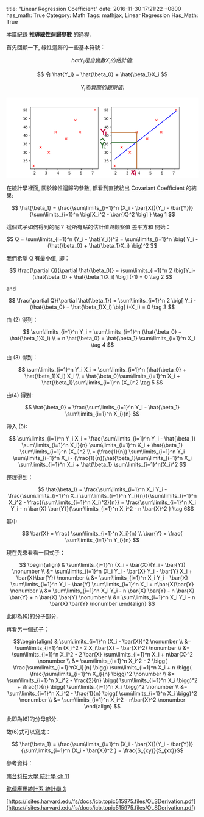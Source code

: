 title: "Linear Regression Coefficient"
date: 2016-11-30 17:21:22 +0800
has_math: True
Category: Math
Tags: mathjax, Linear Regression
Has_Math: True

本篇紀錄 **推導線性迴歸參數** 的過程.

首先回顧一下, 線性迴歸的一些基本符號：

$$hat{Y_i} 是自變數 X_i 的估計值 :$$

$$ 令 \hat{Y_i} = \hat{\beta_0} + \hat{\beta_1}X_i $$

$$Y_i 為實際的觀察值:$$

![](/images/regression_line.png)

在統計學裡面, 關於線性迴歸的參數, 都看到直接給出 Covariant Coefficient 的結果:

$$ \hat{\beta_1} = \frac{\sum\limits_{i=1}^n (X_i - \bar{X})(Y_i - \bar{Y})} {\sum\limits_{i=1}^n \big[X_i^2 - \bar{X}^2 \big] } \tag 1 $$



這個式子如何得到的呢？ 從所有點的估計值與觀察值 差平方和 開始：

$$ Q = \sum\limits_{i=1}^n (Y_i - \hat{Y_i})^2 = \sum\limits_{i=1}^n \big( Y_i - (\hat{\beta_0} + \hat{\beta_1}X_i) \big)^2 $$

我們希望 Q 有最小值, 即：

$$ \frac{\partial Q}{\partial \hat{\beta_0}} = \sum\limits_{i=1}^n 2 \big[Y_i-(\hat{\beta_0} + \hat{\beta_1}X_i) \big] (-1) = 0 \tag 2 $$

and

$$ \frac{\partial Q}{\partial \hat{\beta_1}} = \sum\limits_{i=1}^n 2 \big[ Y_i - (\hat{\beta_0} + \hat{\beta_1}X_i) \big] (-X_i) = 0 \tag 3 $$

由 (2) 得到：

$$ \sum\limits_{i=1}^n Y_i = \sum\limits_{i=1}^n (\hat{\beta_0} + \hat{\beta_1}X_i) \\ = n \hat{\beta_0} + \hat{\beta_1} \sum\limits_{i=1}^n X_i \tag 4 $$

由 (3) 得到：

$$ \sum\limits_{i=1}^n Y_i X_i = \sum\limits_{i=1}^n (\hat{\beta_0} + \hat{\beta_1}X_i) X_i \\ = \hat{\beta_0}\sum\limits_{i=1}^n X_i + \hat{\beta_1}\sum\limits_{i=1}^n (X_i)^2 \tag 5 $$

由(4) 得到:

$$ \hat{\beta_0} = \frac{\sum\limits_{i=1}^n Y_i - \hat{\beta_1} \sum\limits_{i=1}^n X_i}{n}  $$

帶入 (5):

$$ \sum\limits_{i=1}^n Y_i X_i = \frac{\sum\limits_{i=1}^n Y_i - \hat{\beta_1} \sum\limits_{i=1}^n X_i}{n} \sum\limits_{i=1}^n X_i + \hat{\beta_1} \sum\limits_{i=1}^n (X_i)^2 \\ = (\frac{1}{n}) \sum\limits_{i=1}^n Y_i \sum\limits_{i=1}^n X_i - (\frac{1}{n})\hat{\beta_1}\sum\limits_{i=1}^n X_i \sum\limits_{i=1}^n X_i + \hat{\beta_1} \sum\limits_{i=1}^n(X_i)^2 $$

整理得到：

$$ \hat{\beta_1} = \frac{\sum\limits_{i=1}^n X_i Y_i - \frac{\sum\limits_{i=1}^n X_i \sum\limits_{i=1}^n Y_i}{n}}{\sum\limits_{i=1}^n X_i^2 - \frac{(\sum\limits_{i=1}^n X_i)^2}{n}}  = \frac{\sum\limits_{i=1}^n X_i Y_i - n \bar{X} \bar{Y}}{\sum\limits_{i=1}^n X_i^2 - n \bar{X}^2 } \tag 6$$

其中

$$ \bar{X} = \frac{ \sum\limits_{i=1}^n X_i}{n} \\ \bar{Y} = \frac{ \sum\limits_{i=1}^n Y_i}{n} $$

現在先來看看一個式子：

$$ \begin{align}
& \sum\limits_{i=1}^n (X_i - \bar{X})(Y_i - \bar{Y}) \nonumber \\
&= \sum\limits_{i=1}^n (X_i Y_i - \bar{X} Y_i - \bar{Y} X_i + \bar{X}\bar{Y}) \nonumber \\
&= \sum\limits_{i=1}^n X_i Y_i - \bar{X} \sum\limits_{i=1}^n Y_i - \bar{Y} \sum\limits_{i=1}^n X_i + n\bar{X}\bar{Y} \nonumber \\
&= \sum\limits_{i=1}^n X_i Y_i - n \bar{X} \bar{Y} - n \bar{X} \bar{Y} + n \bar{X} \bar{Y} \nonumber \\
&= \sum\limits_{i=1}^n X_i Y_i - n \bar{X} \bar{Y} \nonumber
\end{align}
$$

此即為(6)的分子部分.

再看另一個式子：

$$\begin{align}
& \sum\limits_{i=1}^n (X_i - \bar{X})^2 \nonumber \\
&= \sum\limits_{i=1}^n (X_i^2 - 2 X_i\bar{X} + \bar{X}^2) \nonumber \\
&= \sum\limits_{i=1}^n X_i^2 - 2 \bar{X} \sum\limits_{i=1}^n X_i + n\bar{X}^2 \nonumber \\
&= \sum\limits_{i=1}^n X_i^2 - 2 \bigg( \frac{\sum\limits_{i=1}^nX_i}{n} \bigg) \sum\limits_{i=1}^n X_i + n \bigg( \frac{\sum\limits_{i=1}^n X_i}{n} \bigg)^2 \nonumber \\
&= \sum\limits_{i=1}^n X_i^2 - \frac{2}{n} \bigg( \sum\limits_{i=1}^n X_i \bigg)^2 + \frac{1}{n} \bigg( \sum\limits_{i=1}^n X_i \bigg)^2 \nonumber \\
&= \sum\limits_{i=1}^n X_i^2 - \frac{1}{n} \bigg( \sum\limits_{i=1}^n X_i \bigg)^2 \nonumber \\
&= \sum\limits_{i=1}^n X_i^2 - n\bar{X}^2 \nonumber
\end{align}
$$

此即為(6)的分母部分.

故(6)式可以寫成：

$$ \hat{\beta_1} = \frac{\sum\limits_{i=1}^n (X_i - \bar{X})(Y_i - \bar{Y})}{\sum\limits_{i=1}^n (X_i - \bar{X})^2 } = \frac{S_{xy}}{S_{xx}}$$

參考資料：

[南台科技大學 統計學 ch 11](http://ocw.stust.edu.tw/Sysid/ocw/bussinss/statistics_10002/CH11.pdf)

[銘傳應用統計系 統計學 3](http://www.mcu.edu.tw/department/management/stat/ch_web/etea/Statistics-3-net/chap23.pdf)

[https://isites.harvard.edu/fs/docs/icb.topic515975.files/OLSDerivation.pdf](https://isites.harvard.edu/fs/docs/icb.topic515975.files/OLSDerivation.pdf)
